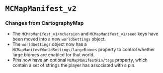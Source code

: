 # ``MCMapManifest_v2``

### Changes from CartographyMap

- The ``MCMapManifest_v1/mcVersion`` and ``MCMapManifest_v1/seed`` keys have
  been moved into a new ``worldSettings`` object.
- The ``worldSettings`` object now has a
  ``MCMapManifestWorldSettings/largeBiomes`` property to control whether
  large biomes are enabled for that world.
- Pins now have an optional ``MCMapManifestPin/tags`` property, which
  contain a set of strings the player has associated with a pin.

